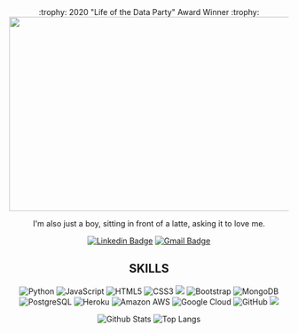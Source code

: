 <div align="center">
:trophy: 2020 "Life of the Data Party" Award Winner :trophy:
<img src="https://media.giphy.com/media/ToMjGpBLAjwzmrEvONO/giphy.gif" width="3000px" height="350px">


I'm also just a boy, sitting in front of a latte, asking it to love me.


[![Linkedin Badge](https://img.shields.io/badge/-jsabastian-blue?style=flat-square&logo=Linkedin&logoColor=white&link=https://www.linkedin.com/in/jsabastian/)](https://www.linkedin.com/in/anirudhemmadi/)
[![Gmail Badge](https://img.shields.io/badge/-john.santoyo@gmail.com-c14438?style=flat-square&logo=Gmail&logoColor=white&link=mailto:john.santoyo@gmail.com)](mailto:john.santoyo@gmail.com)

## SKILLS 


![Python](https://img.shields.io/badge/Python-14354C?style=for-the-badge&logo=python&logoColor=white)
![JavaScript](https://img.shields.io/badge/JavaScript-323330?style=for-the-badge&logo=javascript&logoColor=F7DF1E)
![HTML5](https://img.shields.io/badge/HTML5-E34F26?style=for-the-badge&logo=html5&logoColor=white)
![CSS3](https://img.shields.io/badge/CSS3-1572B6?style=for-the-badge&logo=css3&logoColor=white)
<img src="https://img.shields.io/badge/R-276DC3?style=for-the-badge&logo=r&logoColor=white">
![Bootstrap](https://img.shields.io/badge/Bootstrap-563D7C?style=for-the-badge&logo=bootstrap&logoColor=white)
![MongoDB](https://img.shields.io/badge/MongoDB-4EA94B?style=for-the-badge&logo=mongodb&logoColor=white)
![PostgreSQL](https://img.shields.io/badge/PostgreSQL-316192?style=for-the-badge&logo=postgresql&logoColor=white)
![Heroku](https://img.shields.io/badge/Heroku-430098?style=for-the-badge&logo=heroku&logoColor=white)
![Amazon AWS](https://img.shields.io/badge/Amazon_AWS-232F3E?style=for-the-badge&logo=amazon-aws&logoColor=white)
![Google Cloud](https://img.shields.io/badge/Google_Cloud-4285F4?style=for-the-badge&logo=google-cloud&logoColor=white)
![GitHub](https://img.shields.io/badge/GitHub-100000?style=for-the-badge&logo=github&logoColor=white)
<img src="https://img.shields.io/badge/Apple-iMac_Pro_2018-999999?style=for-the-badge&logo=apple&logoColor=white">

![Github Stats](https://github-readme-stats.vercel.app/api?username=jsabastian&count_private=true&show_icons=true&include_all_commits=true)
![Top Langs](https://github-readme-stats.vercel.app/api/top-langs/?username=jsabastian&hide=TeX&layout=compact)

</div>
